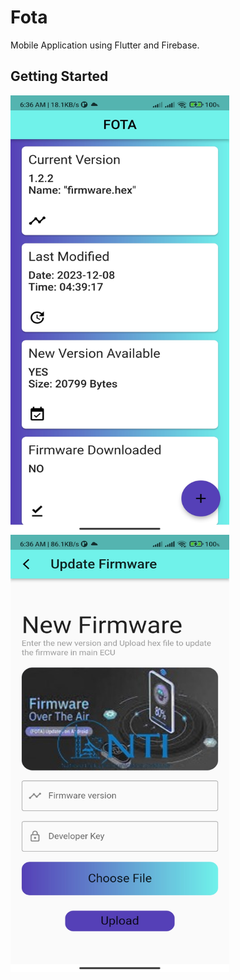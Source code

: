 # Fota

Mobile Application using Flutter and Firebase.

## Getting Started
<img src="https://github.com/MaryamMagdy570/FOTA-NTI-GP/blob/Flutter-App/appScreenUpdateMain.jpg" width="350" height="700">

<img src="https://github.com/MaryamMagdy570/FOTA-NTI-GP/blob/Flutter-App/appScreenUpdate.jpg" width="350" height="700">


